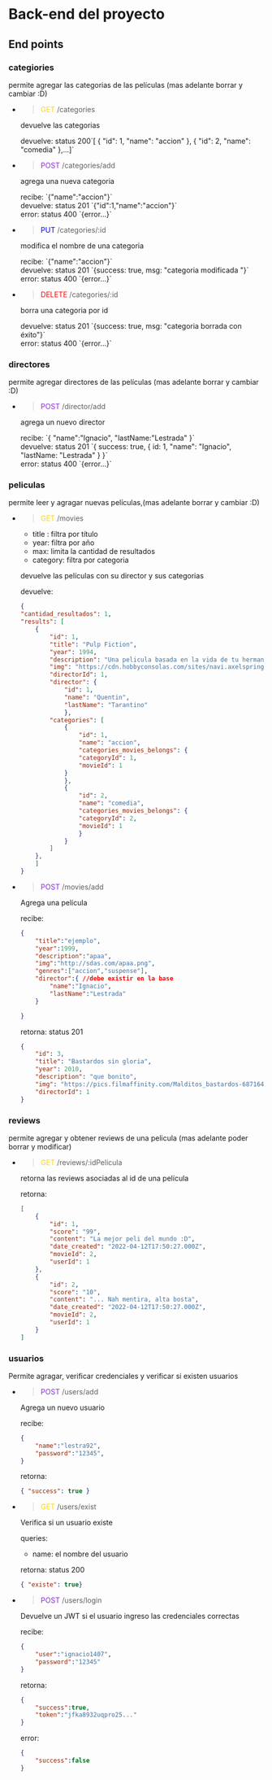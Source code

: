 # Back-end del proyecto

## End points

### categiories

permite agregar las categorias de las películas (mas adelante borrar y cambiar :D)


- ><span name="GET" style="color:gold">GET</span> /categories
    <p>devuelve las categorias</p>
    devuelve: status 200`[
    {
    "id": 1,
    "name": "accion"
    },
    {
    "id": 2,
    "name": "comedia"
    },...]`

- ><span name="POST" style="color:blueviolet">POST</span> /categories/add
    <p>agrega una nueva categoria</p>
    recibe: `{"name":"accion"}`<br>
    devuelve: status 201 `{"id":1,"name":"accion"}`<br>
    error: status 400 `{error...}`<br>

- ><span name="PUT" style="color:blue">PUT</span> /categories/:id
    <p>modifica el nombre de una categoria</p>
    recibe: `{"name":"accion"}`<br>
    devuelve: status 201 `{success: true, msg: "categoria modificada "}`<br>
    error: status 400 `{error...}`<br>

- ><span name="DELETE" style="color:red">DELETE</span> /categories/:id
    <p>borra una categoria por id</p>
    devuelve: status 201 `{success: true, msg: "categoria borrada con éxito"}`<br>
    error: status 400 `{error...}`<br>

### directores

permite agregar  directores de las películas (mas adelante borrar y cambiar :D)

- ><span name="POST" style="color:blueviolet">POST</span> /director/add
    <p>agrega un nuevo director</p>
    recibe: `{
                "name":"Ignacio",
                "lastName:"Lestrada"
            }`<br>
    devuelve: status 201 `{ success: true, { id: 1, "name": "Ignacio", "lastName: "Lestrada" } }`<br>
    error: status 400 `{error...}`<br>


### peliculas

permite leer y agragar nuevas películas,(mas adelante borrar y cambiar :D)


- ><span name="GET" style="color:gold">GET</span> /movies <br>

    - title : filtra por título
    - year: filtra por año
    - max: limita la cantidad de resultados
    - category: filtra por categoria

    <p>devuelve las películas con su director y sus categorias</p>

    devuelve:
    ```json
    {
    "cantidad_resultados": 1,
    "results": [
        {
            "id": 1,
            "title": "Pulp Fiction",
            "year": 1994,
            "description": "Una pelicula basada en la vida de tu hermana",
            "img": "https://cdn.hobbyconsolas.com/sites/navi.axelspringer.es/public/styles/1200/public/media/image/2016/12/pulp-fiction.jpg?itok=3YZ8ygRT",
            "directorId": 1,
            "director": {
                "id": 1,
                "name": "Quentin",
                "lastName": "Tarantino"
                },
            "categories": [
                {
                    "id": 1,
                    "name": "accion",
                    "categories_movies_belongs": {
                    "categoryId": 1,
                    "movieId": 1
                }
                },
                {
                    "id": 2,
                    "name": "comedia",
                    "categories_movies_belongs": {
                    "categoryId": 2,
                    "movieId": 1
                    }
                }
            ]
        },
        ]
    }
    ```

- ><span name="POST" style="color:blueviolet">POST</span> /movies/add
    <p>Agrega una película</p>

    recibe:
    ```json
    {
        "title":"ejemplo",
        "year":1999,
        "description":"apaa",
        "img":"http://sdas.com/apaa.png",
        "genres":["accion","suspense"],
        "director":{ //debe existir en la base
            "name":"Ignacio",
            "lastName":"Lestrada"
        }

    }
    ```

    retorna: status 201

    ```json
    {
        "id": 3,
        "title": "Bastardos sin gloria",
        "year": 2010,
        "description": "que bonito",
        "img": "https://pics.filmaffinity.com/Malditos_bastardos-687164478-large.jpg",
        "directorId": 1
    }
    ```


### reviews

permite agregar y obtener reviews de una pelicula (mas adelante poder borrar y modificar)


- ><span name="GET" style="color:gold">GET</span> /reviews/:idPelicula <br>

    <p>retorna las reviews asociadas al id de una película</p>

    retorna:
    ```json
    [
        {
            "id": 1,
            "score": "99",
            "content": "La mejor peli del mundo :D",
            "date_created": "2022-04-12T17:50:27.000Z",
            "movieId": 2,
            "userId": 1
        },
        {
            "id": 2,
            "score": "10",
            "content": "... Nah mentira, alta bosta",
            "date_created": "2022-04-12T17:50:27.000Z",
            "movieId": 2,
            "userId": 1
        }
    ]
    ```

### usuarios

Permite agragar, verificar credenciales y verificar si existen usuarios

- ><span name="POST" style="color:blueviolet">POST</span> /users/add

    <p>Agrega un nuevo usuario</p>
    
    recibe:
    ```json
    {
        "name":"lestra92",
        "password":"12345",
    }
    ```

    retorna:
    ```json
    { "success": true }
    ```

- ><span name="GET" style="color:gold">GET</span> /users/exist <br>

    <p>Verifica si un usuario existe</p>

    queries:
    - name: el nombre del usuario
    
    
    retorna: status 200
    ```json
    { "existe": true}
    ```


- ><span name="POST" style="color:blueviolet">POST</span> /users/login

    <p>Devuelve un JWT si el usuario ingreso las credenciales correctas</p>

    recibe:
    ```json
    {
        "user":"ignacio1407",
        "password":"12345"
    }
    ```

    retorna:
    ```json
    {
        "success":true,
        "token":"jfka8932uqpro25..."
    }
    ```
    error:
    ```json
    {
        "success":false
    }
    ```